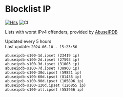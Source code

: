# Blocklist IP

[![Hits](https://hits.seeyoufarm.com/api/count/incr/badge.svg?url=https%3A%2F%2Fgithub.com%2Fborestad%2Fblocklist-ip%2F&count_bg=%2379C83D&title_bg=%23555555&icon=&icon_color=%23E7E7E7&title=hits&edge_flat=false)](https://hits.seeyoufarm.com)  ![CI](https://img.shields.io/github/workflow/status/borestad/blocklist-ip/CI?style=flat-square)

Lists with worst IPv4 offenders, provided by [AbuseIPDB](https://www.abuseipdb.com/)

<!-- FOOTER-PLACEHOLDER -->
Updated every 5 hours<br>
Last update: `2024-06-10 - 15:23:56`
```
abuseipdb-s100-1d.ipset (23419 ip)
abuseipdb-s100-2d.ipset (27593 ip)
abuseipdb-s100-3d.ipset (31003 ip)
abuseipdb-s100-7d.ipset (38960 ip)
abuseipdb-s100-30d.ipset (59821 ip)
abuseipdb-s100-60d.ipset (81435 ip)
abuseipdb-s100-90d.ipset (105896 ip)
abuseipdb-s100-120d.ipset (126855 ip)
abuseipdb-s100-all.ipset (553956 ip)
```
